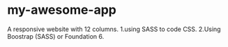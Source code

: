 # my-awesome-app

A responsive website  with 12 columns.
  1.using SASS to code  CSS.
  2.Using Boostrap (SASS) or Foundation 6.
